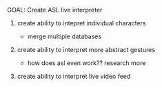 GOAL: Create ASL live interpreter

1. create ability to intepret individual characters
    - merge multiple databases

2. create ability to interpret more abstract gestures
    - how does asl even work?? research more

3. create ability to interpret live video feed